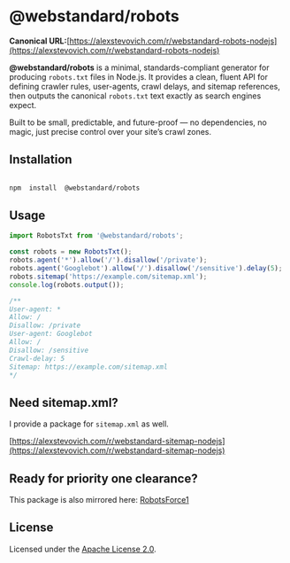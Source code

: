 # @webstandard/robots

**Canonical URL:**[https://alexstevovich.com/r/webstandard-robots-nodejs](https://alexstevovich.com/r/webstandard-robots-nodejs)

**@webstandard/robots** is a minimal, standards-compliant generator for producing `robots.txt` files in Node.js. It provides a clean, fluent API for defining crawler rules, user-agents, crawl delays, and sitemap references, then outputs the canonical `robots.txt` text exactly as search engines expect.

Built to be small, predictable, and future-proof — no dependencies, no magic, just precise control over your site’s crawl zones.


## Installation

```sh

npm  install  @webstandard/robots

```

## Usage

```js
import RobotsTxt from '@webstandard/robots';

const robots = new RobotsTxt();
robots.agent('*').allow('/').disallow('/private');
robots.agent('Googlebot').allow('/').disallow('/sensitive').delay(5);
robots.sitemap('https://example.com/sitemap.xml');
console.log(robots.output());

/**
User-agent: *
Allow: /
Disallow: /private
User-agent: Googlebot
Allow: /
Disallow: /sensitive
Crawl-delay: 5
Sitemap: https://example.com/sitemap.xml
*/
```

## Need sitemap.xml?

I provide a package for `sitemap.xml` as well.

[https://alexstevovich.com/r/webstandard-sitemap-nodejs](https://alexstevovich.com/r/webstandard-sitemap-nodejs)

## Ready for priority one clearance?

This package is also mirrored here: [RobotsForce1](https://alexstevovich.com/r/robotsforce1-nodejs)

## License

Licensed under the [Apache License 2.0](https://www.apache.org/licenses/LICENSE-2.0).
